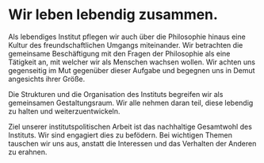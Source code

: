 <!---
   NAME - The NAME of this project is:
ethos

  FILE - The FILENAME of the current file is:
/v3a5.md

  CREATION - This project was CREATED on:
2017-01-28-16:15:00 UTC

  MODIFICATION - This project was last MODIFIED on:
2017-01-28-16:15:00 UTC

  VERSION - The current VERSION of this project is:
<git-commit-hash>-2017-01-28-16:15:00 UTC

  CREATOR(S) - This project was CREATED by:
Michael Czechowski, Martin Maga

  CONTACT - You can CONTACT the creator(s) or developer(s) of this project at:
E-Mail: mail@martinmaga.de

  COPYRIGHT - The COPYRIGHT holder of this project is:
COPYRIGHT (c) 2016 Martin Maga

  LICENSE - This project is LICENSED under the following license:
Martin Maga 2016 CC BY-SA 4.0 https://creativecommons.org

  SUBFILE – This is a SUBFILE! For more INFORMATION on this project go to:
/README.md
--->
# Wir leben lebendig zusammen.

Als lebendiges Institut pflegen wir auch über die Philosophie hinaus eine Kultur des freundschaftlichen Umgangs miteinander. Wir betrachten die gemeinsame Beschäftigung mit den Fragen der Philosophie als eine Tätigkeit an, mit welcher wir als Menschen wachsen wollen. Wir achten uns gegenseitig im Mut gegenüber dieser Aufgabe und begegnen uns in Demut angesichts ihrer Größe.

Die Strukturen und die Organisation des Instituts begreifen wir als gemeinsamen Gestaltungsraum. Wir alle nehmen daran teil, diese lebendig zu halten und weiterzuentwickeln.

Ziel unserer institutspolitischen Arbeit ist das nachhaltige Gesamtwohl des Instituts. Wir sind engagiert dies zu befödern. Bei wichtigen Themen tauschen wir uns aus, anstatt die Interessen und das Verhalten der Anderen zu erahnen.
